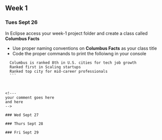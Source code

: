 ## Week 1

### Tues Sept 26

In Eclipse access your week-1 project folder and create a class called **Columbus Facts**
  - Use proper naming conventions on **Columbus Facts** as your class title
  - Code the proper commands to print the folloiwng in your console
  ```
    Columbus is ranked 8th in U.S. cities for tech job growth
    Ranked first in Scaling startups
    Ranked top city for mid-career professionals 
    ```
   


<!---
your comment goes here
and here
-->

### Wed Sept 27

### Thurs Sept 28

### Fri Sept 29



